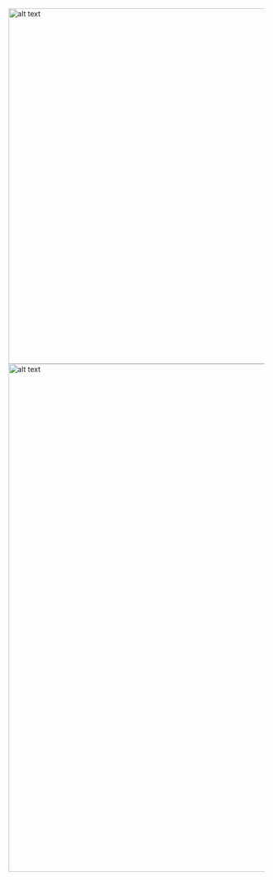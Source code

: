
<img src="https://github.com/user-attachments/assets/1326c6b9-4132-4d55-b827-609d3f3a4d28" alt="alt text" width="700">
<img src="https://github.com/user-attachments/assets/4e8263f2-8ae0-4903-a0b5-30d618ea1b5f" alt="alt text" width="1000">


